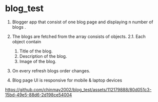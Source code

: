 # blog_test
1. Blogger app that consist of one blog page and displaying n number of blogs .
2. The blogs are fetched from the array consists of objects.
2.1. Each object contain 
     1. Title of the blog.
     2. Description of the blog.
     3. Image of the blog.

3. On every refresh blogs order changes.
4. Blog page UI is responsive for mobile & laptop devices 


https://github.com/chinmay2002/blog_test/assets/112179888/80d051c3-15bd-49e5-88d6-2d198ce54004

